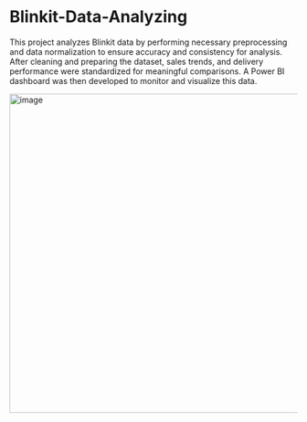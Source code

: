 # Blinkit-Data-Analyzing
This project analyzes Blinkit data by performing necessary preprocessing and data normalization to ensure accuracy and consistency for analysis. After cleaning and preparing the dataset, sales trends, and delivery performance were standardized for meaningful comparisons. A Power BI dashboard was then developed to monitor and visualize this data.

<img width="1043" height="559" alt="image" src="https://github.com/user-attachments/assets/947d173d-6df0-4a32-aa1c-25c73994ca01" />
